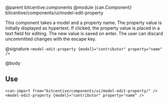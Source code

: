 @parent bitcentive.components
@module {can.Component} bitcentive/components/ui/model-edit-property <model-edit-property>

This component takes a model and a property name.
The property value is initially displayed as hypertext.
If clicked, the property value is placed in a text field for editing.
The new value is saved on enter.
The user can discard uncommitted changes with the escape key.

@signature `<model-edit-property {model}="contributor" property="name" />`

@body

## Use

```
<can-import from="bitcentive/components/ui/model-edit-property/" />
<model-edit-property {model}="contributor" property="name" />
```

